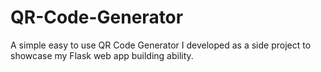 # QR-Code-Generator
A simple easy to use QR Code Generator I developed as a side project to showcase my Flask web app building ability.
